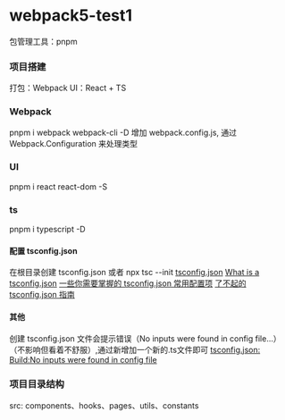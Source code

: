 # webpack5-test1
包管理工具：pnpm

### 项目搭建
打包：Webpack
UI：React + TS

### Webpack
pnpm i webpack webpack-cli -D
增加 webpack.config.js, 通过 Webpack.Configuration 来处理类型

### UI
pnpm i react react-dom -S

### ts
pnpm i typescript -D
#### 配置 tsconfig.json
在根目录创建 tsconfig.json 或者 npx tsc --init
[tsconfig.json](https://www.tslang.cn/docs/handbook/tsconfig-json.html)
[What is a tsconfig.json](https://www.typescriptlang.org/docs/handbook/tsconfig-json.html)
[一些你需要掌握的 tsconfig.json 常用配置项](https://zhuanlan.zhihu.com/p/570939192)
[了不起的 tsconfig.json 指南](https://zhuanlan.zhihu.com/p/285270177)

#### 其他
创建 tsconfig.json 文件会提示错误（No inputs were found in config file...）（不影响但看着不舒服）,通过新增加一个新的.ts文件即可 [tsconfig.json: Build:No inputs were found in config file](https://stackoverflow.com/questions/41211566/tsconfig-json-buildno-inputs-were-found-in-config-file)

### 项目目录结构
src: components、hooks、pages、utils、constants